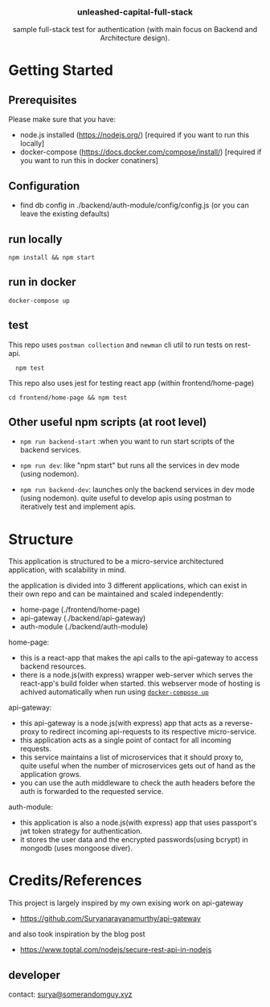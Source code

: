 <h3 align="center">
  unleashed-capital-full-stack
</h3>
<p align="center">
  sample full-stack test for authentication (with main focus on Backend and Architecture design). 
</p>

# Getting Started

## Prerequisites

Please make sure that you have:

- node.js installed (https://nodejs.org/) [required if you want to run this locally]
- docker-compose (https://docs.docker.com/compose/install/) [required if you want to run this in docker conatiners]

## Configuration
 - find db config in ./backend/auth-module/config/config.js (or you can leave the existing defaults)

 ## run locally
  ```
  npm install && npm start
  ```
## run in docker
  ```
  docker-compose up
  ```
## test
This repo uses `postman collection` and `newman` cli util to run tests on rest-api.

  ```
    npm test
  ```

This repo also uses jest for testing react app (within frontend/home-page)
```
cd frontend/home-page && npm test
```

## Other useful npm scripts (at root level)

- `npm run backend-start` :when you want to run start scripts of the backend services.

- `npm run dev`:
like "npm start" but runs all the services in dev mode (using nodemon).

- `npm run backend-dev`:
launches only the backend services in dev mode (using nodemon). quite useful to develop apis using postman to iteratively test and implement apis.


# Structure
This application is structured to be a micro-service architectured application, with scalability in mind.

the application is divided into 3 different applications, which can exist in their own repo and can be maintained and scaled independently:

- home-page (./frontend/home-page)
- api-gateway (./backend/api-gateway)
- auth-module (./backend/auth-module)

home-page:
-  this is a react-app that makes the api calls to the api-gateway to access backend resources.
- there is a node.js(with express) wrapper web-server which serves the react-app's build folder when started. 
this webserver mode of hosting is achived automatically when run using [`docker-compose up`](#run-in-docker)


api-gateway:
-  this api-gateway is a node.js(with express) app that acts as a reverse-proxy to redirect incoming api-requests to its respective micro-service.
- this application acts as a single point of contact for all incoming requests.
- this service maintains a list of microservices that it should proxy to, quite useful when the number of microservices gets out of hand as the application grows.
- you can use the auth middleware to check the auth headers before the auth is forwarded to the requested service.

auth-module:
- this application is also a node.js(with express) app that uses passport's jwt token strategy for authentication.
- it stores the user data and the encrypted passwords(using bcrypt) in mongodb (uses mongoose diver).

# Credits/References
This project is largely inspired by my own exising work on api-gateway
- https://github.com/Suryanarayanamurthy/api-gateway

and also took  inspiration by the blog post

- https://www.toptal.com/nodejs/secure-rest-api-in-nodejs

## developer
contact: surya@somerandomguy.xyz
